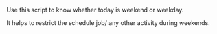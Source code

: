 Use this script to know whether today is weekend or weekday.

It helps to restrict the schedule job/ any other activity during weekends.

